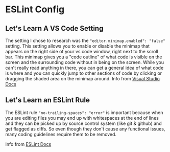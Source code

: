 # ESLint Config

## Let's Learn A VS Code Setting

The setting I chose to research was the `"editor.minimap.enabled": "false"` setting. This setting allows you to enable or disable the minimap that appears on the right side of your vs code window, right next to the scroll bar. This minimap gives you a "code outline" of what code is visible on the screen and the surrounding code without in being on the screen. While you can't really read anything in there, you can get a general idea of what code is where and you can quickly jump to other sections of code by clicking or dragging the shaded area on the minimap around.
Info from [Visual Studio Docs](https://code.visualstudio.com/docs/getstarted/userinterface#_minimap)

## Let's Learn an ESLint Rule

The ESLint rule `"no-trailing-spaces": "error"` is important because when you are editing files you may end up with whitespaces at the end of lines and they can be picked up by source control system (like git & github) and get flagged as diffs. So even though they don't cause any functional issues, many coding guidelines require them to be removed.

Info from [ESLint Docs](https://eslint.org/docs/rules/no-trailing-spaces)
